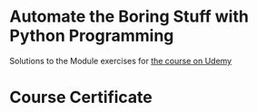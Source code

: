 # Automate the Boring Stuff with Python Programming
Solutions to the Module exercises for [the course on Udemy](https://www.udemy.com/course/automate)

# Course Certificate
